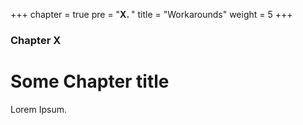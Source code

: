 +++
chapter = true
pre = "<b>X. </b>"
title = "Workarounds"
weight = 5
+++

### Chapter X

# Some Chapter title

Lorem Ipsum.